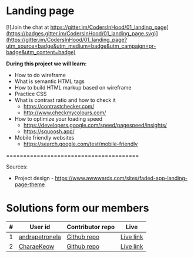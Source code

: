 # Landing page

[![Join the chat at https://gitter.im/CodersInHood/01_landing_page](https://badges.gitter.im/CodersInHood/01_landing_page.svg)](https://gitter.im/CodersInHood/01_landing_page?utm_source=badge&utm_medium=badge&utm_campaign=pr-badge&utm_content=badge)

**During this project we will learn:**

- How to do wireframe
- What is semantic HTML tags
- How to build HTML markup based on wireframe
- Practice CSS
- What is contrast ratio and how to check it
    - https://contrastchecker.com/
    - http://www.checkmycolours.com/
- How to optimize your loading speed
    - https://developers.google.com/speed/pagespeed/insights/
    - https://squoosh.app/
- Mobile friendly websites
    - https://search.google.com/test/mobile-friendly
    
=======================================

Sources: 

- Project design - https://www.awwwards.com/sites/faded-app-landing-page-theme

# Solutions form our members

| # | User id | Contributor repo | Live|
|---|---|---|---|
| 1 | [andrapetronela](https://github.com/andrapetronela) |[Github repo](https://github.com/andrapetronela/landing_page) |[Live link](https://andrapetronela.github.io/landing_page/) |
| 2 | [CharaeKeow](https://github.com/CharaeKeow) |[Github repo](https://github.com/CharaeKeow/01_landing_page) |[Live link](https://charaekeow.github.io/01_landing_page/) |
